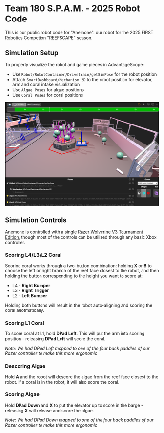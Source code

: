 # Team 180 S.P.A.M. - 2025 Robot Code
This is our public robot code for "Anemone". our robot for the 2025 FIRST Robotics Competion "REEFSCAPE" season.


## Simulation Setup

To properly visualize the robot and game pieces in AdvantageScope:

* Use `Robot/RobotContainer/Drivetrain/getSimPose` for the robot position
* Attach `SmartDashboard/Mechanism 2D` to the robot position for elevator, arm and coral intake visualization
* Use `Algae Poses` for algae positions
* Use `Coral Poses` for coral positions

![Screenshot of AdvantageScope showing the visualization configuration](/assets/sim.png)

## Simulation Controls

Anemone is controlled with a single [Razer Wolverine V3 Tournament Edition](https://www.amazon.com/dp/B0DB6QT8K6), though most of the controls can be utilized through any basic Xbox controller.

### Scoring L4/L3/L2 Coral

Scoring coral works through a two-button combination: holding **X** or **B** to choose the left or right branch of the reef face closest to the robot, and then holding the button corresponding to the height you want to score at:
* L4 - **Right Bumper**
* L3 - **Right Trigger**
* L2 - **Left Bumper**

Holding both buttons will result in the robot auto-aligning and scoring the coral auotmatically.

### Scoring L1 Coral

To score coral at L1, hold **DPad Left**. This will put the arm into scoring position - releasing **DPad Left** will score the coral.

*Note: We had DPad Left mapped to one of the four back paddles of our Razer controller to make this more ergonomic*

### Descoring Algae

Hold **A** and the robot will descore the algae from the reef face closest to the robot. If a coral is in the robot, it will also score the coral.


### Scoring Algae

Hold **DPad Down** and **X** to put the elevator up to score in the barge - releasing **X** will release and score the algae.


*Note: We had DPad Down mapped to one of the four back paddles of our Razer controller to make this more ergonomic*